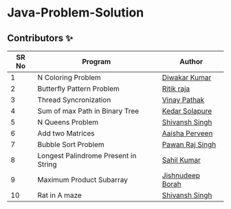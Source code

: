 # Java-Problem-Solution


## Contributors ✨

SR No   | Program | Author  
--- | --- | ---
1 | N Coloring Problem | [Diwakar Kumar](https://github.com/diwakar1593)
2 | Butterfly Pattern Problem | [Ritik raja](https://github.com/Ritikraja07)
3 | Thread Syncronization | [Vinay Pathak](https://github.com/vinaypathak07)
4 | Sum of max Path in Binary Tree | [Kedar Solapure](https://github.com/kedarrr)
5 | N Queens Problem  |   [Shivansh Singh](https://github.com/shivanshsin0203)
6 | Add two Matrices  |   [Aaisha Perveen](https://github.com/aaisha26)
7 | Bubble Sort Problem | [Pawan Raj Singh](https://github.com/pawanrajsingh2088)
8 | Longest Palindrome Present in String | [Sahil Kumar](https://github.com/SahilKumarIN)
9 | Maximum Product Subarray | [Jishnudeep Borah](https://github.com/Jishnu2608)
10 | Rat in A maze  |   [Shivansh Singh](https://github.com/shivanshsin0203)
